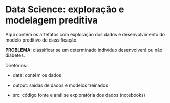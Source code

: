 # Data Science: exploração e modelagem preditiva

Aqui contém os artefatos com exploração dos dados e desenvolvimento do modelo preditivo de classificação.

**PROBLEMA**: classificar se um determinado indivíduo desenvolverá ou não diabetes.

Diretórios:

* data: contém os dados

* output: saídas de dados e modelos treinados

* src: código fonte e análise exploratória dos dados (notebooks)
